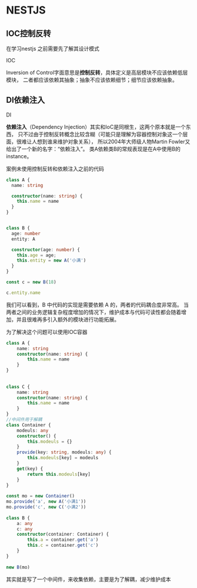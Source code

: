 # NESTJS
## IOC控制反转 

在学习nestjs 之前需要先了解其设计模式

IOC

Inversion of Control字面意思是**控制反转**，具体定义是高层模块不应该依赖低层模块，
二者都应该依赖其抽象；抽象不应该依赖细节；细节应该依赖抽象。
## DI依赖注入
DI

**依赖注入**（Dependency Injection）其实和IoC是同根生，这两个原本就是一个东西，
只不过由于控制反转概念比较含糊（可能只是理解为容器控制对象这一个层面，很难让人想到谁来维护对象关系），
所以2004年大师级人物Martin Fowler又给出了一个新的名字：“依赖注入”。 类A依赖类B的常规表现是在A中使用B的instance。

案例未使用控制反转和依赖注入之前的代码
```ts
class A {
  name: string

  constructor(name: string) {
    this.name = name
  }
}


class B {
  age: number
  entity: A

  constructor(age: number) {
    this.age = age;
    this.entity = new A('小满')
  }
}

const c = new B(18)

c.entity.name
```
我们可以看到，B 中代码的实现是需要依赖 A 的，两者的代码耦合度非常高。
当两者之间的业务逻辑复杂程度增加的情况下，维护成本与代码可读性都会随着增加，并且很难再多引入额外的模块进行功能拓展。

为了解决这个问题可以使用IOC容器
```ts
class A {
    name: string
    constructor(name: string) {
        this.name = name
    }
}
 
 
class C {
    name: string
    constructor(name: string) {
        this.name = name
    }
}
//中间件用于解耦
class Container {
    modeuls: any
    constructor() {
        this.modeuls = {}
    }
    provide(key: string, modeuls: any) {
        this.modeuls[key] = modeuls
    }
    get(key) {
        return this.modeuls[key]
    }
}
 
const mo = new Container()
mo.provide('a', new A('小满1'))
mo.provide('c', new C('小满2'))
 
class B {
    a: any
    c: any
    constructor(container: Container) {
        this.a = container.get('a')
        this.c = container.get('c')
    }
}
 
new B(mo)
```
其实就是写了一个中间件，来收集依赖，主要是为了解耦，减少维护成本